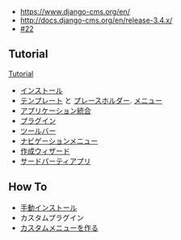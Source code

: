 - https://www.django-cms.org/en/
- http://docs.django-cms.org/en/release-3.4.x/
- [#22](https://github.com/hdknr/annotated-django/issues/22)


## Tutorial

[Tutorial](http://docs.django-cms.org/en/release-3.4.x/introduction/index.html)


- [インストール](cms.install.md)
- [テンプレート](cms.templates.cd) と [プレースホルダー](cms.placeholders.md). [メニュー](cms.show_menu.md)
- [アプリケーション統合](cms.integration.md)
- [プラグイン](cms.plugin.md)
- [ツールバー](cms.toolbar.md)
- [ナビゲーションメニュー](cms.navigation.md)
- [作成ウィザード](cms.wizard.md)
- [サードパーティアプリ](cms.3rdparty.md)


## How To

- [手動インストール](cms.install.md)
- カスタムプラグイン
- [カスタムメニューを作る](cms.menus.md)
